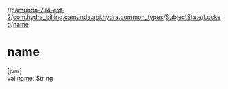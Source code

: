 //[camunda-7.14-ext-2](../../../../index.md)/[com.hydra_billing.camunda.api.hydra.common_types](../../index.md)/[SubjectState](../index.md)/[Locked](index.md)/[name](name.md)

# name

[jvm]\
val [name](name.md): String
